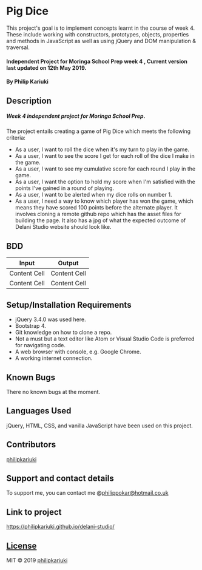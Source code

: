 # Pig Dice
This project's goal is to implement concepts learnt in the course of week 4. These include working with constructors, prototypes, objects, properties and methods in JavaScript as well as using jQuery and DOM manipulation & traversal.
#### Independent Project for Moringa School Prep week 4 , Current version last updated on 12th May 2019.
#### By **Philip Kariuki**
## Description
##### Week 4 independent project for Moringa School Prep.
The project entails creating a game of Pig Dice which meets the following criteria:
* As a user, I want to roll the dice when it's my turn to play in the game.
* As a user, I want to see the score I get for each roll of the dice I make in the game.
* As a user, I want to see my cumulative score for each round I play in the game.
* As a user, I want the option to hold my score when I'm satisfied with the points I've gained in a round of playing.
* As a user, I want to be alerted when my dice rolls on number 1. 
* As a user, I need a way to know which player has won the game, which means they have scored 100 points before the alternate player.
It involves cloning a remote github repo which has the asset files for building the page.  It also has a jpg of what the expected outcome of Delani Studio website should look like.  
## BDD
| Input         | Output        |
| ------------- | ------------- |
| Content Cell  | Content Cell  |
| Content Cell  | Content Cell  |
## Setup/Installation Requirements
* jQuery 3.4.0 was used here.
* Bootstrap 4.
* Git knowledge on how to clone a repo.
* Not a must but a text editor like Atom or Visual Studio Code is preferred for navigating code.
* A web browser with console, e.g. Google Chrome.
* A working internet connection.
## Known Bugs
There no known bugs at the moment.
## Languages Used
jQuery, HTML, CSS, and vanilla JavaScript have been used on this project.
## Contributors
<a href="https://github.com/philipkariuki">philipkariuki</a>

## Support and contact details
To support me, you can contact me @<a href="https://www.gmail.com">philippokar@hotmail.co.uk</a>
## Link to project
https://philipkariuki.github.io/delani-studio/
## [License](https://github.com/philipkariuki/pigdice/blob/master/LICENSE)
MIT © 2019 [philipkariuki](https://github.com/philipkariuki)